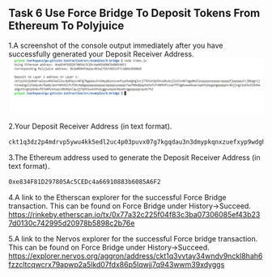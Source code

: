 ## Task 6 Use Force Bridge To Deposit Tokens From Ethereum To Polyjuice

1.A screenshot of the console output immediately after you have successfully generated your Deposit Receiver Address.
![alt text](https://raw.githubusercontent.com/deryyy/gitcoin/main/tas6/tas6.png)

2.Your Deposit Receiver Address (in text format).
```sh
ckt1q3dz2p4mdrvp5ywu4kk5edl2uc4p03puvx07g7kgqdau3n3dmypkqnxzuefxyp9wdghglncj77k5wt6p59sx6kukyjlwh5s467qgp8m25yqqqqqsqqqqqvqqqqqfjqqqqqxtzj8kqgrzjt3veqngsl25qmyukcfqe8y3pxr66t92lfcf26v4q6gqqqqpqqqqqqcqqqqqxyqqqqx7asf60w8pqpte2sfcfn90fdfzxue7ff2g8sawe9wacnqat6jmygqngqqqqpxv9ejjvgz2u63w3l839aadguh5rgtqd4devf97a0fpt4uqsz0k46p5lqwjj7q943wwm39xdyggswmqskn0yq9rqgqqqqqqcqw6z7h2
```

3.The Ethereum address used to generate the Deposit Receiver Address (in text format).
```sh
0xe834F81D297805Ac5CEDc4a66910883b6085A6F2
```

4.A link to the Etherscan explorer for the successful Force Bridge transaction. This can be found on Force Bridge under History→Succeed.
https://rinkeby.etherscan.io/tx/0x77a32c225f04f83c3ba07306085ef43b237d0130c742995d20978b5898c2b76e

5.A link to the Nervos explorer for the successful Force bridge transaction. This can be found on Force Bridge under History→Succeed.
https://explorer.nervos.org/aggron/address/ckt1q3vvtay34wndv9nckl8hah6fzzcltcqwcrx79apwp2a5lkd07fdx86p5lqwjj7q943wwm39xdyggs
